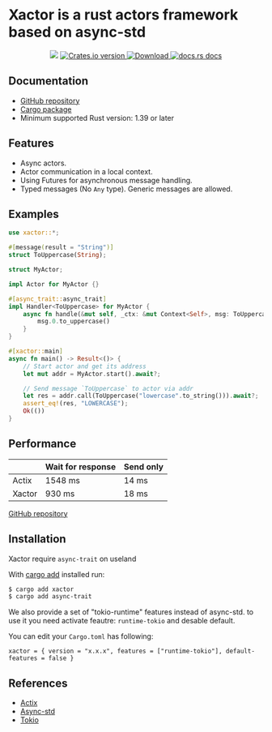 # Xactor is a rust actors framework based on async-std

<div align="center">
  <!-- CI -->
  <img src="https://github.com/sunli829/potatonet/workflows/CI/badge.svg" />
  <!-- Crates version -->
  <a href="https://crates.io/crates/xactor">
    <img src="https://img.shields.io/crates/v/xactor.svg?style=flat-square"
    alt="Crates.io version" />
  </a>
  <!-- Downloads -->
  <a href="https://crates.io/crates/xactor">
    <img src="https://img.shields.io/crates/d/xactor.svg?style=flat-square"
      alt="Download" />
  </a>
  <!-- docs.rs docs -->
  <a href="https://docs.rs/xactor">
    <img src="https://img.shields.io/badge/docs-latest-blue.svg?style=flat-square"
      alt="docs.rs docs" />
  </a>
</div>

## Documentation

* [GitHub repository](https://github.com/sunli829/xactor)
* [Cargo package](https://crates.io/crates/xactor)
* Minimum supported Rust version: 1.39 or later

## Features

* Async actors.
* Actor communication in a local context.
* Using Futures for asynchronous message handling.
* Typed messages (No `Any` type). Generic messages are allowed.

## Examples

```rust
use xactor::*;

#[message(result = "String")]
struct ToUppercase(String);

struct MyActor;

impl Actor for MyActor {}

#[async_trait::async_trait]
impl Handler<ToUppercase> for MyActor {
    async fn handle(&mut self, _ctx: &mut Context<Self>, msg: ToUppercase) -> String {
        msg.0.to_uppercase()
    }
}

#[xactor::main]
async fn main() -> Result<()> {
    // Start actor and get its address
    let mut addr = MyActor.start().await?;

    // Send message `ToUppercase` to actor via addr
    let res = addr.call(ToUppercase("lowercase".to_string())).await?;
    assert_eq!(res, "LOWERCASE");
    Ok(())
}
```

## Performance

|        |Wait for response|Send only|
|--------|-----------------|---------|
|Actix   |          1548 ms|    14 ms|
|Xactor  |           930 ms|    18 ms|

[GitHub repository](https://github.com/sunli829/xactor-benchmarks)

## Installation

Xactor require `async-trait` on useland

With [cargo add][cargo-add] installed run:

```sh
$ cargo add xactor
$ cargo add async-trait
```

We also provide a set of "tokio-runtime" features instead of async-std. 
to use it you need activate feautre: `runtime-tokio` and desable default.

You can edit your `Cargo.toml` has following:
```
xactor = { version = "x.x.x", features = ["runtime-tokio"], default-features = false }
```

[cargo-add]: https://github.com/killercup/cargo-edit

## References

* [Actix](https://github.com/actix/actix)
* [Async-std](https://github.com/async-rs/async-std)
* [Tokio](https://github.com/tokio-rs/tokio)

